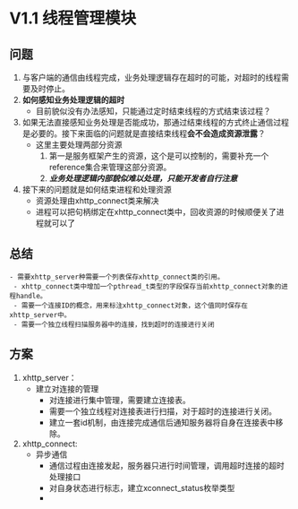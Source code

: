 # V1.1 线程管理模块

## 问题

1. 与客户端的通信由线程完成，业务处理逻辑存在超时的可能，对超时的线程需要及时停止。
2. **如何感知业务处理逻辑的超时**
   - 目前貌似没有办法感知，只能通过定时结束线程的方式结束该过程？
3. 如果无法直接感知业务处理是否能成功，那通过结束线程的方式终止通信过程是必要的。接下来面临的问题就是直接结束线程**会不会造成资源泄露**？
   - 这里主要处理两部分资源
     1. 第一是服务框架产生的资源，这个是可以控制的，需要补充一个reference集合来管理这部分资源。
     2. ***业务处理逻辑内部貌似难以处理，只能开发者自行注意***
4. 接下来的问题就是如何结束进程和处理资源
   * 资源处理由xhttp_connect类来解决
   * 进程可以把句柄绑定在xhttp_connect类中，回收资源的时候顺便关了进程就可以了

## 总结

    - 需要xhttp_server种需要一个列表保存xhttp_connect类的引用。
     - xhttp_connect类中增加一个pthread_t类型的字段保存当前xhttp_connect对象的进程handle。
     - 需要一个连接ID的概念，用来标注xhttp_connect对象，这个值同时保存在xhttp_server中。
     - 需要一个独立线程扫描服务器中的连接，找到超时的连接进行关闭

## 方案

1. xhttp_server：
   - 建立对连接的管理
     - 对连接进行集中管理，需要建立连接表。
     - 需要一个独立线程对连接表进行扫描，对于超时的连接进行关闭。
     - 建立一套id机制，由连接完成通信后通知服务器将自身在连接表中移除。
2. xhttp_connect:
   - 异步通信
     - 通信过程由连接发起，服务器只进行时间管理，调用超时连接的超时处理接口
     - 对自身状态进行标志，建立xconnect_status枚举类型
     -
